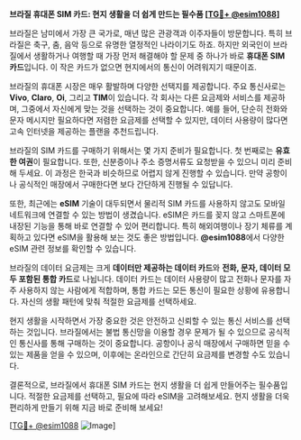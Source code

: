 **브라질 휴대폰 SIM 카드: 현지 생활을 더 쉽게 만드는 필수품 [[TG💪+ @esim1088](https://t.me/s/esim1088)]**

브라질은 남미에서 가장 큰 국가로, 매년 많은 관광객과 이주자들이 방문합니다. 특히 브라질은 축구, 춤, 음악 등으로 유명한 열정적인 나라이기도 하죠. 하지만 외국인이 브라질에서 생활하거나 여행할 때 가장 먼저 해결해야 할 문제 중 하나가 바로 **휴대폰 SIM 카드**입니다. 이 작은 카드가 없으면 현지에서의 통신이 어려워지기 때문이죠.

브라질의 휴대폰 시장은 매우 활발하며 다양한 선택지를 제공합니다. 주요 통신사로는 **Vivo**, **Claro**, **Oi**, 그리고 **TIM**이 있습니다. 각 회사는 다른 요금제와 서비스를 제공하며, 그중에서 자신에게 맞는 것을 선택하는 것이 중요합니다. 예를 들어, 단순히 전화와 문자 메시지만 필요하다면 저렴한 요금제를 선택할 수 있지만, 데이터 사용량이 많다면 고속 인터넷을 제공하는 플랜을 추천드립니다.

브라질의 SIM 카드를 구매하기 위해서는 몇 가지 준비가 필요합니다. 첫 번째로는 **유효한 여권**이 필요합니다. 또한, 신분증이나 주소 증명서류도 요청받을 수 있으니 미리 준비해 두세요. 이 과정은 한국과 비슷하므로 어렵지 않게 진행할 수 있습니다. 만약 공항이나 공식적인 매장에서 구매한다면 보다 간단하게 진행될 수 있답니다.

또한, 최근에는 **eSIM** 기술이 대두되면서 물리적 SIM 카드를 사용하지 않고도 모바일 네트워크에 연결할 수 있는 방법이 생겼습니다. eSIM은 카드를 꽂지 않고 스마트폰에 내장된 기능을 통해 바로 연결할 수 있어 편리합니다. 특히 해외여행이나 장기 체류를 계획하고 있다면 eSIM을 활용해 보는 것도 좋은 방법입니다. **@esim1088**에서 다양한 eSIM 관련 정보를 확인할 수 있습니다.

브라질의 데이터 요금제는 크게 **데이터만 제공하는 데이터 카드**와 **전화, 문자, 데이터 모두 포함된 통합 카드**로 나뉩니다. 데이터 카드는 데이터 사용량이 많고 전화나 문자를 자주 사용하지 않는 사람에게 적합하며, 통합 카드는 모든 통신이 필요한 상황에 유용합니다. 자신의 생활 패턴에 맞춰 적절한 요금제를 선택하세요.

현지 생활을 시작하면서 가장 중요한 것은 안전하고 신뢰할 수 있는 통신 서비스를 선택하는 것입니다. 브라질에서는 불법 통신망을 이용할 경우 문제가 될 수 있으므로 공식적인 통신사를 통해 구매하는 것이 중요합니다. 공항이나 공식 매장에서 구매하면 믿을 수 있는 제품을 얻을 수 있으며, 이후에는 온라인으로 간단히 요금제를 변경할 수도 있습니다.

결론적으로, 브라질에서 휴대폰 SIM 카드는 현지 생활을 더 쉽게 만들어주는 필수품입니다. 적절한 요금제를 선택하고, 필요에 따라 eSIM을 고려해보세요. 현지 생활을 더욱 편리하게 만들기 위해 지금 바로 준비해 보세요! 

[[TG💪+ @esim1088](https://t.me/s/esim1088) ![Image](https://i.postimg.cc/Y0z9fWf4/image.png)]